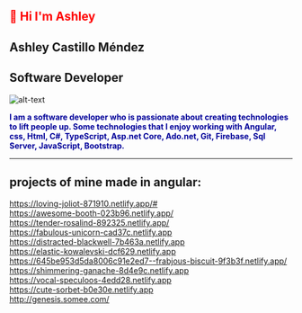 

<h2 style="color:red"> 👋 Hi I'm Ashley </h2>
<h2> Ashley Castillo Méndez </h2>            
<h2>Software Developer </h2> 



![alt-text](https://media2.giphy.com/media/l4Ki4biBSwhjyrS48/giphy.gif?cid=638dd686ddzyvk900a92lm5fbkdaips4iqwvpvu3biowbm9o&rid=giphy.gif&ct=g)

<p style="color:#000099; font-weight:bold">
I am a software developer who is passionate about creating technologies to lift people up.
Some technologies that I enjoy working with <strong> Angular, css, Html, C#, TypeScript, Asp.net Core, Ado.net, Git, Firebase, Sql Server, JavaScript, Bootstrap.</strong>
</p>
<hr>
<h2>projects of mine made in angular:</h2>

https://loving-joliot-871910.netlify.app/#
<br>
https://awesome-booth-023b96.netlify.app/
<br>
https://tender-rosalind-892325.netlify.app/
<br>
https://fabulous-unicorn-cad37c.netlify.app
<br>
https://distracted-blackwell-7b463a.netlify.app
<br>
https://elastic-kowalevski-dcf629.netlify.app
<br>
https://645be953d5da8006c91e2ed7--frabjous-biscuit-9f3b3f.netlify.app/
<br>
https://shimmering-ganache-8d4e9c.netlify.app
<br>
https://vocal-speculoos-4edd28.netlify.app
<br>
https://cute-sorbet-b0e30e.netlify.app
<br>
http://genesis.somee.com/
<br>





